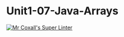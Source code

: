 # Unit1-07-Java-Arrays
[![Mr Coxall's Super Linter](https://github.com/ICS4U-Programming-Jedidiah-A/Unit1-07-Java-Arrays/workflows/Mr%20Coxall's%20Super%20Linter/badge.svg)](https://github.com/ICS4U-Programming-Jedidiah-A/Unit1-07-Java-Arrays/actions/)
